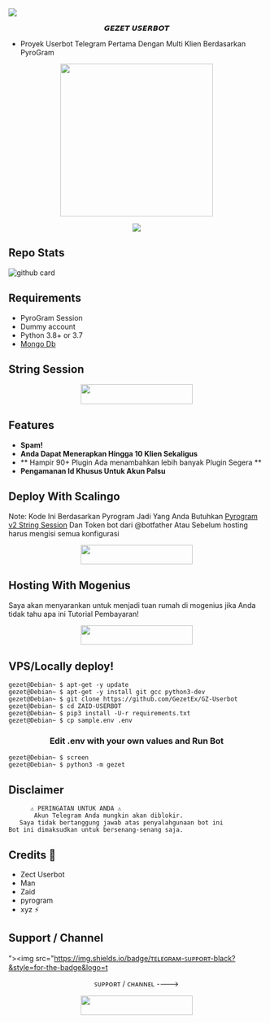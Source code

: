 <img src="https://user-images.githubusercontent.com/73097560/115834477-dbab4500-a447-11eb-908a-139a6edaec5c.gif">

<p align="center"> 𝙂𝙀𝙕𝙀𝙏 𝙐𝙎𝙀𝙍𝘽𝙊𝙏 </p>

- Proyek Userbot Telegram Pertama Dengan Multi Klien Berdasarkan PyroGram

<p align="center"><a href="https://t.me/GzSupportGroup"><img src="https://telegra.ph//file/f3321fac1e3a01381886c.jpg" width="300"></a></p>
<p align="center">
    <a href="https://www.python.org/" alt="made-with-python"> <img src="https://img.shields.io/badge/Made%20with-Python-black.svg?style=flat-square&logo=python&logoColor=blue&color=red" /></a>

## Repo Stats

![github card](https://github-readme-stats.vercel.app/api/pin/?username=GezetEx&repo=GZ-Userbot&theme=dark)


## Requirements 

- PyroGram Session
- Dummy account
- Python 3.8+ or 3.7
- [Mongo Db](https://youtu.be/mnvjt_a5JYA)

## String Session

<p align="center"><a href="https://replit.com/@Itz-zaid/pyrogram"> <img src="https://img.shields.io/badge/String%20Session-black?style=for-the-badge&logo=replit" width="220" height="38.45"/></a></p>



## Features 

- **Spam!**
- **Anda Dapat Menerapkan Hingga 10 Klien Sekaligus**
- ** Hampir 90+ Plugin Ada menambahkan lebih banyak Plugin Segera **
- **Pengamanan Id Khusus Untuk Akun Palsu**

## Deploy With Scalingo 

Note: Kode Ini Berdasarkan Pyrogram Jadi Yang Anda Butuhkan [Pyrogram v2 String Session](https://replit.com/@Itz-zaid/pyrogram) Dan Token bot dari @botfather Atau Sebelum hosting harus mengisi semua konfigurasi


<p align="center"><a href="https://my.scalingo.com/deploy?template=https://github.com/GezetEx/GZ-UserBot"> <img src="https://cdn.scalingo.com/deploy/button.svg" width="220" height="38.45"/></a></p>

## Hosting With Mogenius 

Saya akan menyarankan untuk menjadi tuan rumah di mogenius jika Anda tidak tahu apa ini
Tutorial Pembayaran!
<p align="center"><a href="https://youtu.be/qXT1jl60okk"> <img src="https://img.shields.io/badge/ZaidUserBot%20Deploy-black?style=for-the-badge&logo=youtube" width="220" height="38.45"/></a></p>


## VPS/Locally deploy!
```console
gezet@Debian~ $ apt-get -y update
gezet@Debian~ $ apt-get -y install git gcc python3-dev
gezet@Debian~ $ git clone https://github.com/GezetEx/GZ-Userbot
gezet@Debian~ $ cd ZAID-USERBOT
gezet@Debian~ $ pip3 install -U-r requirements.txt
gezet@Debian~ $ cp sample.env .env
```

<h3 align="center">
   Edit <b>.env</b> with your own values and Run Bot
</h3>

```console
gezet@Debian~ $ screen
gezet@Debian~ $ python3 -m gezet
```

## Disclaimer 


```console
      ⚠️ PERINGATAN UNTUK ANDA ⚠️
       Akun Telegram Anda mungkin akan diblokir.
   Saya tidak bertanggung jawab atas penyalahgunaan bot ini
Bot ini dimaksudkan untuk bersenang-senang saja.
```

## Credits 💖
- Zect Userbot
- Man
- Zaid
- pyrogram
- xyz ⚡

## Support / Channel
"><img src="https://img.shields.io/badge/ᴛᴇʟᴇɢʀᴀᴍ-ꜱᴜᴘᴘᴏʀᴛ-black?&style=for-the-badge&logo=t
<p align="center">ꜱᴜᴘᴘᴏʀᴛ / ᴄʜᴀɴɴᴇʟ ----> </p>

<p align="center"><a href="https://t.me/GzSupportGroupelegram" width="220" height="38.45"></a></p>
<p align="center"><a href="https://t.me/GzSupportGroupelegram"><img src="https://img.shields.io/badge/ᴛᴇʟᴇɢʀᴀᴍ-ᴜᴘᴅᴀᴛᴇꜱ-black?&style=for-the-badge&logo=telegram" width="220" height="38.45"></a></p>
